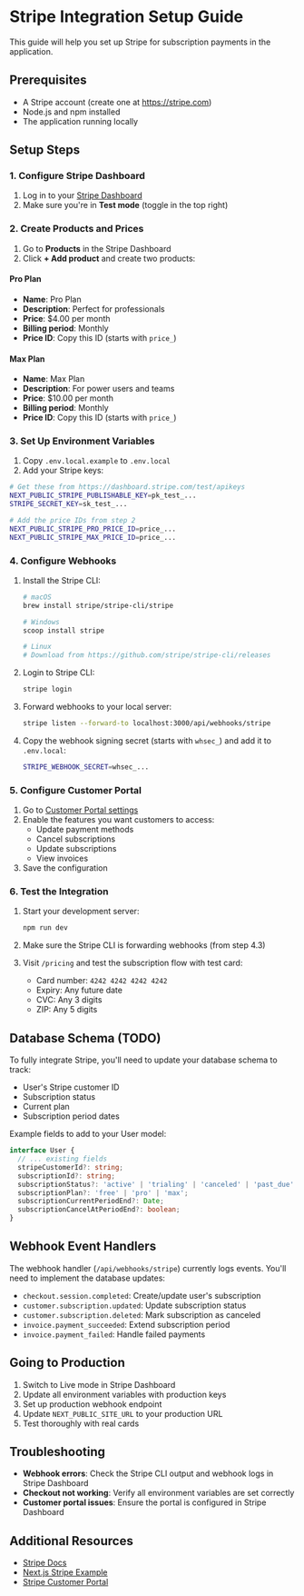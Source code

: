 # Stripe Integration Setup Guide

This guide will help you set up Stripe for subscription payments in the application.

## Prerequisites

- A Stripe account (create one at https://stripe.com)
- Node.js and npm installed
- The application running locally

## Setup Steps

### 1. Configure Stripe Dashboard

1. Log in to your [Stripe Dashboard](https://dashboard.stripe.com)
2. Make sure you're in **Test mode** (toggle in the top right)

### 2. Create Products and Prices

1. Go to **Products** in the Stripe Dashboard
2. Click **+ Add product** and create two products:

#### Pro Plan
- **Name**: Pro Plan
- **Description**: Perfect for professionals
- **Price**: $4.00 per month
- **Billing period**: Monthly
- **Price ID**: Copy this ID (starts with `price_`)

#### Max Plan
- **Name**: Max Plan  
- **Description**: For power users and teams
- **Price**: $10.00 per month
- **Billing period**: Monthly
- **Price ID**: Copy this ID (starts with `price_`)

### 3. Set Up Environment Variables

1. Copy `.env.local.example` to `.env.local`
2. Add your Stripe keys:

```bash
# Get these from https://dashboard.stripe.com/test/apikeys
NEXT_PUBLIC_STRIPE_PUBLISHABLE_KEY=pk_test_...
STRIPE_SECRET_KEY=sk_test_...

# Add the price IDs from step 2
NEXT_PUBLIC_STRIPE_PRO_PRICE_ID=price_...
NEXT_PUBLIC_STRIPE_MAX_PRICE_ID=price_...
```

### 4. Configure Webhooks

1. Install the Stripe CLI:
   ```bash
   # macOS
   brew install stripe/stripe-cli/stripe

   # Windows
   scoop install stripe

   # Linux
   # Download from https://github.com/stripe/stripe-cli/releases
   ```

2. Login to Stripe CLI:
   ```bash
   stripe login
   ```

3. Forward webhooks to your local server:
   ```bash
   stripe listen --forward-to localhost:3000/api/webhooks/stripe
   ```

4. Copy the webhook signing secret (starts with `whsec_`) and add it to `.env.local`:
   ```bash
   STRIPE_WEBHOOK_SECRET=whsec_...
   ```

### 5. Configure Customer Portal

1. Go to [Customer Portal settings](https://dashboard.stripe.com/test/settings/billing/portal)
2. Enable the features you want customers to access:
   - Update payment methods
   - Cancel subscriptions
   - Update subscriptions
   - View invoices
3. Save the configuration

### 6. Test the Integration

1. Start your development server:
   ```bash
   npm run dev
   ```

2. Make sure the Stripe CLI is forwarding webhooks (from step 4.3)

3. Visit `/pricing` and test the subscription flow with test card:
   - Card number: `4242 4242 4242 4242`
   - Expiry: Any future date
   - CVC: Any 3 digits
   - ZIP: Any 5 digits

## Database Schema (TODO)

To fully integrate Stripe, you'll need to update your database schema to track:

- User's Stripe customer ID
- Subscription status
- Current plan
- Subscription period dates

Example fields to add to your User model:
```typescript
interface User {
  // ... existing fields
  stripeCustomerId?: string;
  subscriptionId?: string;
  subscriptionStatus?: 'active' | 'trialing' | 'canceled' | 'past_due' | 'unpaid';
  subscriptionPlan?: 'free' | 'pro' | 'max';
  subscriptionCurrentPeriodEnd?: Date;
  subscriptionCancelAtPeriodEnd?: boolean;
}
```

## Webhook Event Handlers

The webhook handler (`/api/webhooks/stripe`) currently logs events. You'll need to implement the database updates:

- `checkout.session.completed`: Create/update user's subscription
- `customer.subscription.updated`: Update subscription status
- `customer.subscription.deleted`: Mark subscription as canceled
- `invoice.payment_succeeded`: Extend subscription period
- `invoice.payment_failed`: Handle failed payments

## Going to Production

1. Switch to Live mode in Stripe Dashboard
2. Update all environment variables with production keys
3. Set up production webhook endpoint
4. Update `NEXT_PUBLIC_SITE_URL` to your production URL
5. Test thoroughly with real cards

## Troubleshooting

- **Webhook errors**: Check the Stripe CLI output and webhook logs in Stripe Dashboard
- **Checkout not working**: Verify all environment variables are set correctly
- **Customer portal issues**: Ensure the portal is configured in Stripe Dashboard

## Additional Resources

- [Stripe Docs](https://stripe.com/docs)
- [Next.js Stripe Example](https://github.com/vercel/nextjs-subscription-payments)
- [Stripe Customer Portal](https://stripe.com/docs/billing/subscriptions/customer-portal)